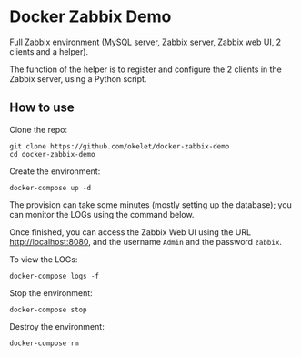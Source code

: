 
# Docker Zabbix Demo

Full Zabbix environment (MySQL server, Zabbix server, Zabbix web UI, 2 clients and a helper).

The function of the helper is to register and configure the 2 clients in the Zabbix server, using a Python script.


## How to use

Clone the repo:

```
git clone https://github.com/okelet/docker-zabbix-demo
cd docker-zabbix-demo
```

Create the environment:

```
docker-compose up -d
```

The provision can take some minutes (mostly setting up the database); you can monitor the LOGs using the command below.

Once finished, you can access the Zabbix Web UI using the URL [http://localhost:8080](http://localhost:8080), and the username `Admin` and the password `zabbix`.

To view the LOGs:

```
docker-compose logs -f
```

Stop the environment:

```
docker-compose stop
```

Destroy the environment:

```
docker-compose rm
```
